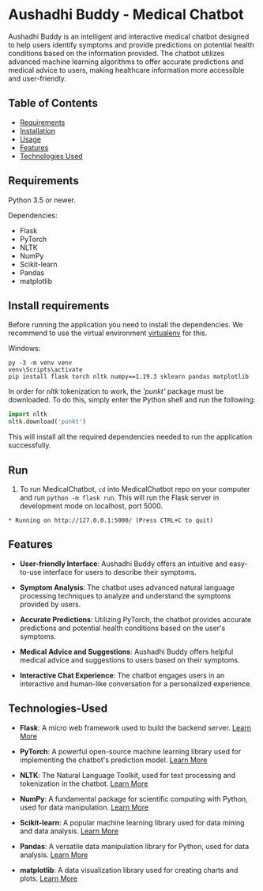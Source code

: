 # Aushadhi Buddy - Medical Chatbot

Aushadhi Buddy is an intelligent and interactive medical chatbot designed to help users identify symptoms and provide predictions on potential health conditions based on the information provided. The chatbot utilizes advanced machine learning algorithms to offer accurate predictions and medical advice to users, making healthcare information more accessible and user-friendly.

## Table of Contents

- [Requirements](#requirements)
- [Installation](#installation)
- [Usage](#usage)
- [Features](#features)
- [Technologies Used](#technologies-used)

## Requirements

Python 3.5 or newer.

Dependencies:

- Flask
- PyTorch
- NLTK
- NumPy
- Scikit-learn
- Pandas
- matplotlib

## Install requirements

Before running the application you need to install the dependencies. We recommend to use the virtual environment
[virtualenv](https://pypi.org/project/virtualenv/) for this.

Windows:

```
py -3 -m venv venv
venv\Scripts\activate
pip install flask torch nltk numpy==1.19.3 sklearn pandas matplotlib
```



In order for _nltk_ tokenization to work, the _'punkt'_ package must be downloaded. To do this, simply enter the Python shell and run the following:

```python
import nltk
nltk.download('punkt')
```

This will install all the required dependencies needed to run the application successfully.

## Run

1. To run MedicalChatbot, `cd` into MedicalChatbot repo on your computer and run `python -m flask run`. This will run the Flask 
server in development mode on localhost, port 5000.

`* Running on http://127.0.0.1:5000/ (Press CTRL+C to quit)`



## Features

- **User-friendly Interface**: Aushadhi Buddy offers an intuitive and easy-to-use interface for users to describe their symptoms.

- **Symptom Analysis**: The chatbot uses advanced natural language processing techniques to analyze and understand the symptoms provided by users.

- **Accurate Predictions**: Utilizing PyTorch, the chatbot provides accurate predictions and potential health conditions based on the user's symptoms.

- **Medical Advice and Suggestions**: Aushadhi Buddy offers helpful medical advice and suggestions to users based on their symptoms.

- **Interactive Chat Experience**: The chatbot engages users in an interactive and human-like conversation for a personalized experience.


## Technologies-Used

- **Flask**: A micro web framework used to build the backend server. [Learn More](https://flask.palletsprojects.com/)

- **PyTorch**: A powerful open-source machine learning library used for implementing the chatbot's prediction model. [Learn More](https://pytorch.org/)

- **NLTK**: The Natural Language Toolkit, used for text processing and tokenization in the chatbot. [Learn More](https://www.nltk.org/)

- **NumPy**: A fundamental package for scientific computing with Python, used for data manipulation. [Learn More](https://numpy.org/)

- **Scikit-learn**: A popular machine learning library used for data mining and data analysis. [Learn More](https://scikit-learn.org/)

- **Pandas**: A versatile data manipulation library for Python, used for data analysis. [Learn More](https://pandas.pydata.org/)

- **matplotlib**: A data visualization library used for creating charts and plots. [Learn More](https://matplotlib.org/)

